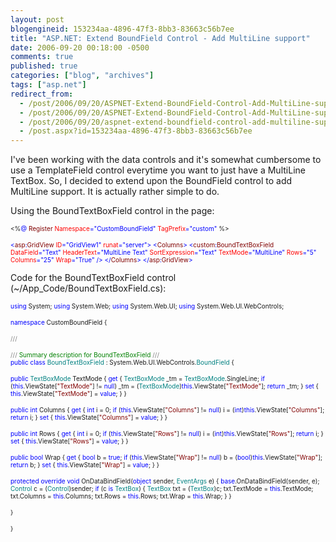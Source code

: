 ```yaml
---
layout: post
blogengineid: 153234aa-4896-47f3-8bb3-83663c56b7ee
title: "ASP.NET: Extend BoundField Control - Add MultiLine support"
date: 2006-09-20 00:18:00 -0500
comments: true
published: true
categories: ["blog", "archives"]
tags: ["asp.net"]
redirect_from: 
  - /post/2006/09/20/ASPNET-Extend-BoundField-Control-Add-MultiLine-support.aspx
  - /post/2006/09/20/ASPNET-Extend-BoundField-Control-Add-MultiLine-support
  - /post/2006/09/20/aspnet-extend-boundfield-control-add-multiline-support
  - /post.aspx?id=153234aa-4896-47f3-8bb3-83663c56b7ee
---
```

<!-- more -->

I've been working with the data controls and it's somewhat cumbersome to use a TemplateField control everytime you want to just have a MultiLine TextBox. So, I decided to extend upon the BoundField control to add MultiLine support. It is actually rather simple to do.

Using the BoundTextBoxField control in the page:

<span style="font-size: x-small;"> </span>

<span style="font-size: x-small;"><%</span><span style="color: #0000ff; font-size: x-small;">@</span><span style="font-size: x-small;"> </span><span style="color: #800000; font-size: x-small;">Register</span><span style="font-size: x-small;"> </span><span style="color: #ff0000; font-size: x-small;">Namespace</span><span style="color: #0000ff; font-size: x-small;">="CustomBoundField"</span><span style="font-size: x-small;"> </span><span style="color: #ff0000; font-size: x-small;">TagPrefix</span><span style="color: #0000ff; font-size: x-small;">="custom"</span><span style="font-size: x-small;"> %></span>

<span style="color: #0000ff; font-size: x-small;"> </span>

<span style="color: #0000ff; font-size: x-small;"><</span><span style="color: #800000; font-size: x-small;">asp</span><span style="color: #0000ff; font-size: x-small;">:</span><span style="color: #800000; font-size: x-small;">GridView</span><span style="font-size: x-small;"> </span><span style="color: #ff0000; font-size: x-small;">ID</span><span style="color: #0000ff; font-size: x-small;">="GridView1"</span><span style="font-size: x-small;"> </span><span style="color: #ff0000; font-size: x-small;">runat</span><span style="color: #0000ff; font-size: x-small;">="server">
</span><span style="color: #0000ff; font-size: x-small;"><</span><span style="color: #800000; font-size: x-small;">Columns</span><span style="color: #0000ff; font-size: x-small;">>
</span><span style="color: #0000ff; font-size: x-small;"><</span><span style="color: #800000; font-size: x-small;">custom</span><span style="color: #0000ff; font-size: x-small;">:</span><span style="color: #800000; font-size: x-small;">BoundTextBoxField</span><span style="font-size: x-small;"> </span><span style="color: #ff0000; font-size: x-small;">DataField</span><span style="color: #0000ff; font-size: x-small;">="Text"</span><span style="font-size: x-small;"> </span><span style="color: #ff0000; font-size: x-small;">HeaderText</span><span style="color: #0000ff; font-size: x-small;">="MultiLine Text"</span><span style="font-size: x-small;"> </span><span style="color: #ff0000; font-size: x-small;">SortExpression</span><span style="color: #0000ff; font-size: x-small;">="Text"</span><span style="font-size: x-small;"> </span><span style="color: #ff0000; font-size: x-small;">TextMode</span><span style="color: #0000ff; font-size: x-small;">="MultiLine"</span><span style="font-size: x-small;"> </span><span style="color: #ff0000; font-size: x-small;">Rows</span><span style="color: #0000ff; font-size: x-small;">="5"</span><span style="font-size: x-small;"> </span><span style="color: #ff0000; font-size: x-small;">Columns</span><span style="color: #0000ff; font-size: x-small;">="25"</span><span style="font-size: x-small;"> </span><span style="color: #ff0000; font-size: x-small;">Wrap</span><span style="color: #0000ff; font-size: x-small;">="True"</span><span style="font-size: x-small;"> </span><span style="color: #0000ff; font-size: x-small;">/>
</span><span style="color: #0000ff; font-size: x-small;"></</span><span style="color: #800000; font-size: x-small;">Columns</span><span style="color: #0000ff; font-size: x-small;">>
</span><span style="color: #0000ff; font-size: x-small;"></</span><span style="color: #800000; font-size: x-small;">asp</span><span style="color: #0000ff; font-size: x-small;">:</span><span style="color: #800000; font-size: x-small;">GridView</span><span style="color: #0000ff; font-size: x-small;">></span>

 

Code for the BoundTextBoxField control (~/App_Code/BoundTextBoxField.cs):

<span style="color: #0000ff; font-size: x-small;"> </span>

<span style="color: #0000ff; font-size: x-small;">using</span><span style="font-size: x-small;"> System;
</span><span style="color: #0000ff; font-size: x-small;">using</span><span style="font-size: x-small;"> System.Web;
</span><span style="color: #0000ff; font-size: x-small;">using</span><span style="font-size: x-small;"> System.Web.UI;
</span><span style="color: #0000ff; font-size: x-small;">using</span><span style="font-size: x-small;"> System.Web.UI.WebControls;</span>

<span style="color: #0000ff; font-size: x-small;"> </span>

<span style="color: #0000ff; font-size: x-small;">namespace</span><span style="font-size: x-small;"> CustomBoundField
{</span>

<span style="color: #808080; font-size: x-small;">///</span><span style="color: #008000; font-size: x-small;"> </span><span style="color: #808080; font-size: x-small;"><summary>
</span><span style="color: #808080; font-size: x-small;">///</span><span style="color: #008000; font-size: x-small;"> Summary description for BoundTextBoxField
</span><span style="color: #808080; font-size: x-small;">///</span><span style="color: #008000; font-size: x-small;"> </span><span style="color: #808080; font-size: x-small;"></summary>
</span><span style="color: #0000ff; font-size: x-small;">public</span><span style="font-size: x-small;"> </span><span style="color: #0000ff; font-size: x-small;">class</span><span style="font-size: x-small;"> </span><span style="color: #008080; font-size: x-small;">BoundTextBoxField</span><span style="font-size: x-small;"> : System.Web.UI.WebControls.</span><span style="color: #008080; font-size: x-small;">BoundField
</span><span style="font-size: x-small;">{</span>

<span style="color: #0000ff; font-size: x-small;">public</span><span style="font-size: x-small;"> </span><span style="color: #008080; font-size: x-small;">TextBoxMode</span><span style="font-size: x-small;"> TextMode
{
</span><span style="color: #0000ff; font-size: x-small;">   get
</span><span style="font-size: x-small;">   {
</span><span style="color: #008080; font-size: x-small;">      TextBoxMode</span><span style="font-size: x-small;"> _tm = </span><span style="color: #008080; font-size: x-small;">TextBoxMode</span><span style="font-size: x-small;">.SingleLine;
</span><span style="color: #0000ff; font-size: x-small;">      if</span><span style="font-size: x-small;"> (</span><span style="color: #0000ff; font-size: x-small;">this</span><span style="font-size: x-small;">.ViewState[</span><span style="color: #800000; font-size: x-small;">"TextMode"</span><span style="font-size: x-small;">] != </span><span style="color: #0000ff; font-size: x-small;">null</span><span style="font-size: x-small;">)
         _tm = (</span><span style="color: #008080; font-size: x-small;">TextBoxMode</span><span style="font-size: x-small;">)</span><span style="color: #0000ff; font-size: x-small;">this</span><span style="font-size: x-small;">.ViewState[</span><span style="color: #800000; font-size: x-small;">"TextMode"</span><span style="font-size: x-small;">];
</span><span style="color: #0000ff; font-size: x-small;">      return</span><span style="font-size: x-small;"> _tm;
   }
</span><span style="color: #0000ff; font-size: x-small;">   set</span><span style="font-size: x-small;"> { </span><span style="color: #0000ff; font-size: x-small;">this</span><span style="font-size: x-small;">.ViewState[</span><span style="color: #800000; font-size: x-small;">"TextMode"</span><span style="font-size: x-small;">] = </span><span style="color: #0000ff; font-size: x-small;">value</span><span style="font-size: x-small;">; }
}</span>

<span style="color: #0000ff; font-size: x-small;">public</span><span style="font-size: x-small;"> </span><span style="color: #0000ff; font-size: x-small;">int</span><span style="font-size: x-small;"> Columns
{
</span><span style="color: #0000ff; font-size: x-small;">   get
</span><span style="font-size: x-small;">   {
</span><span style="color: #0000ff; font-size: x-small;">      int</span><span style="font-size: x-small;"> i = 0;
</span><span style="color: #0000ff; font-size: x-small;">      if</span><span style="font-size: x-small;"> (</span><span style="color: #0000ff; font-size: x-small;">this</span><span style="font-size: x-small;">.ViewState[</span><span style="color: #800000; font-size: x-small;">"Columns"</span><span style="font-size: x-small;">] != </span><span style="color: #0000ff; font-size: x-small;">null</span><span style="font-size: x-small;">)
         i = (</span><span style="color: #0000ff; font-size: x-small;">int</span><span style="font-size: x-small;">)</span><span style="color: #0000ff; font-size: x-small;">this</span><span style="font-size: x-small;">.ViewState[</span><span style="color: #800000; font-size: x-small;">"Columns"</span><span style="font-size: x-small;">];
</span><span style="color: #0000ff; font-size: x-small;">      return</span><span style="font-size: x-small;"> i;
   }
</span><span style="color: #0000ff; font-size: x-small;">   set</span><span style="font-size: x-small;"> { </span><span style="color: #0000ff; font-size: x-small;">this</span><span style="font-size: x-small;">.ViewState[</span><span style="color: #800000; font-size: x-small;">"Columns"</span><span style="font-size: x-small;">] = </span><span style="color: #0000ff; font-size: x-small;">value</span><span style="font-size: x-small;">; }
}</span>

<span style="color: #0000ff; font-size: x-small;">public</span><span style="font-size: x-small;"> </span><span style="color: #0000ff; font-size: x-small;">int</span><span style="font-size: x-small;"> Rows
{
</span><span style="color: #0000ff; font-size: x-small;">   get
</span><span style="font-size: x-small;">   {
</span><span style="color: #0000ff; font-size: x-small;">      int</span><span style="font-size: x-small;"> i = 0;
</span><span style="color: #0000ff; font-size: x-small;">      if</span><span style="font-size: x-small;"> (</span><span style="color: #0000ff; font-size: x-small;">this</span><span style="font-size: x-small;">.ViewState[</span><span style="color: #800000; font-size: x-small;">"Rows"</span><span style="font-size: x-small;">] != </span><span style="color: #0000ff; font-size: x-small;">null</span><span style="font-size: x-small;">)
         i = (</span><span style="color: #0000ff; font-size: x-small;">int</span><span style="font-size: x-small;">)</span><span style="color: #0000ff; font-size: x-small;">this</span><span style="font-size: x-small;">.ViewState[</span><span style="color: #800000; font-size: x-small;">"Rows"</span><span style="font-size: x-small;">];
</span><span style="color: #0000ff; font-size: x-small;">      return</span><span style="font-size: x-small;"> i;
   }
</span><span style="color: #0000ff; font-size: x-small;">   set</span><span style="font-size: x-small;"> { </span><span style="color: #0000ff; font-size: x-small;">this</span><span style="font-size: x-small;">.ViewState[</span><span style="color: #800000; font-size: x-small;">"Rows"</span><span style="font-size: x-small;">] = </span><span style="color: #0000ff; font-size: x-small;">value</span><span style="font-size: x-small;">; }
}</span>

<span style="color: #0000ff; font-size: x-small;">public</span><span style="font-size: x-small;"> </span><span style="color: #0000ff; font-size: x-small;">bool</span><span style="font-size: x-small;"> Wrap
{
</span><span style="color: #0000ff; font-size: x-small;">   get
</span><span style="font-size: x-small;">   {
</span><span style="color: #0000ff; font-size: x-small;">      bool</span><span style="font-size: x-small;"> b = </span><span style="color: #0000ff; font-size: x-small;">true</span><span style="font-size: x-small;">;
</span><span style="color: #0000ff; font-size: x-small;">      if</span><span style="font-size: x-small;"> (</span><span style="color: #0000ff; font-size: x-small;">this</span><span style="font-size: x-small;">.ViewState[</span><span style="color: #800000; font-size: x-small;">"Wrap"</span><span style="font-size: x-small;">] != </span><span style="color: #0000ff; font-size: x-small;">null</span><span style="font-size: x-small;">)
         b = (</span><span style="color: #0000ff; font-size: x-small;">bool</span><span style="font-size: x-small;">)</span><span style="color: #0000ff; font-size: x-small;">this</span><span style="font-size: x-small;">.ViewState[</span><span style="color: #800000; font-size: x-small;">"Wrap"</span><span style="font-size: x-small;">];
</span><span style="color: #0000ff; font-size: x-small;">      return</span><span style="font-size: x-small;"> b;
   }
</span><span style="color: #0000ff; font-size: x-small;">   set</span><span style="font-size: x-small;"> { </span><span style="color: #0000ff; font-size: x-small;">this</span><span style="font-size: x-small;">.ViewState[</span><span style="color: #800000; font-size: x-small;">"Wrap"</span><span style="font-size: x-small;">] = </span><span style="color: #0000ff; font-size: x-small;">value</span><span style="font-size: x-small;">; }
}</span>

<span style="color: #0000ff; font-size: x-small;">protected</span><span style="font-size: x-small;"> </span><span style="color: #0000ff; font-size: x-small;">override</span><span style="font-size: x-small;"> </span><span style="color: #0000ff; font-size: x-small;">void</span><span style="font-size: x-small;"> OnDataBindField(</span><span style="color: #0000ff; font-size: x-small;">object</span><span style="font-size: x-small;"> sender, </span><span style="color: #008080; font-size: x-small;">EventArgs</span><span style="font-size: x-small;"> e)
{
</span><span style="color: #0000ff; font-size: x-small;">   base</span><span style="font-size: x-small;">.OnDataBindField(sender, e);
</span><span style="color: #008080; font-size: x-small;">   Control</span><span style="font-size: x-small;"> c = (</span><span style="color: #008080; font-size: x-small;">Control</span><span style="font-size: x-small;">)sender;
</span><span style="color: #0000ff; font-size: x-small;">   if</span><span style="font-size: x-small;"> (c </span><span style="color: #0000ff; font-size: x-small;">is</span><span style="font-size: x-small;"> </span><span style="color: #008080; font-size: x-small;">TextBox</span><span style="font-size: x-small;">)
   {
</span><span style="color: #008080; font-size: x-small;">      TextBox</span><span style="font-size: x-small;"> txt = (</span><span style="color: #008080; font-size: x-small;">TextBox</span><span style="font-size: x-small;">)c;
      txt.TextMode = </span><span style="color: #0000ff; font-size: x-small;">this</span><span style="font-size: x-small;">.TextMode;
      txt.Columns = </span><span style="color: #0000ff; font-size: x-small;">this</span><span style="font-size: x-small;">.Columns;
      txt.Rows = </span><span style="color: #0000ff; font-size: x-small;">this</span><span style="font-size: x-small;">.Rows;
      txt.Wrap = </span><span style="color: #0000ff; font-size: x-small;">this</span><span style="font-size: x-small;">.Wrap;
   }
}</span>

<span style="font-size: x-small;">}</span>

<span style="font-size: x-small;">}</span>

 

